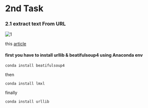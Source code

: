 # 2nd Task 

### 2.1 extract text From URL

![1](https://user-images.githubusercontent.com/62897025/86098809-a2eb4b00-ba84-11ea-8e9f-af4cd0ba303c.PNG)

this [article](http://falhazmi.com/blog/%d8%aa%d8%ad%d9%84%d9%8a%d9%84-%d8%ad%d9%88%d8%a7%d8%af%d8%ab-%d8%a7%d9%84%d9%85%d8%b1%d9%88%d8%b1-%d9%81%d9%8a-%d8%a7%d9%84%d8%b3%d8%b9%d9%88%d8%af%d9%8a%d8%a9/)


#### first you have to install urllib & beatifulsoup4 using Anaconda env

`conda install beatifulsoup4`

then

`conda install lmxl`

finally 

`conda install urllib`
